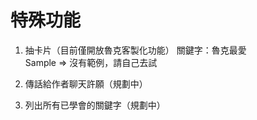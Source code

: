 # 特殊功能

1. 抽卡片（目前僅開放魯克客製化功能）
     關鍵字：魯克最愛  
     Sample =&gt; 沒有範例，請自己去試

2. 傳話給作者聊天許願（規劃中）

3. 列出所有已學會的關鍵字（規劃中）



